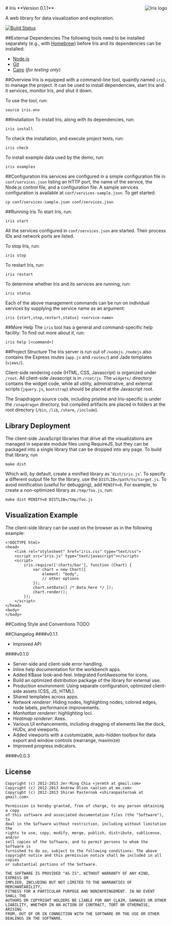 <div style="float:right">
    <img src="https://raw.github.com/gingi/iris/master/public/img/iris-logo-tiny.png" title="Iris logo" />
</div>
# Iris
**Version 0.1.1**

A web library for data visualization and exploration.

[![Build Status](https://travis-ci.org/gingi/iris.png)](https://travis-ci.org/gingi/iris)

##External Dependencies
The following tools need to be installed separately (e.g., with [Homebrew](http://mxcl.github.com/homebrew/)) before Iris and its dependencies can be installed:

* [Node.js](nodejs.org)
* [Git](git-scm.com)
* [Cairo](http://cairographics.org) (*for testing only*)

##Overview
Iris is equipped with a command-line tool, quaintly named `iris`, to manage the project. It can be used to install dependencies, start Iris and it services, monitor Iris, and shut it down.

To use the tool, run:

    source iris.env

##Installation
To install Iris, along with its dependencies, run:

    iris install

To check the installation, and execute project tests, run:

    iris check

To install example data used by the demo, run:

    iris examples

##Configuration
Iris services are configured in a simple configuration file in `conf/services.json` listing an HTTP port, the name of the service, the Node.js control file, and a configuration file. A sample services configuration is available at `conf/services-sample.json`. To get started:

    cp conf/services-sample.json conf/services.json

##Running Iris
To start Iris, run:

    iris start

All the services configured in `conf/services.json` are started. Their process IDs and network ports are listed.

To stop Iris, run:

    iris stop

To restart Iris, run:

    iris restart

To determine whether Iris and its services are running, run:

    iris status

Each of the above management commands can be run on individual services by supplying the service name as an argument:

    iris {start,stop,restart,status} <service-name>

##More Help
The `iris` tool has a general and command-specific help facility. To find out more about it, run:

    iris help [<command>]

##Project Structure
The Iris server is run out of `/nodejs`. `/nodejs` also contains the Express
routes (`app.js` and `routes/`) and Jade templates (`views/`).

Client-side rendering code (HTML, CSS, Javascript) is organized under `/root`. All client-side Javascript is in `/root/js`. The `widgets/` directory contains the widget code, while all utility, administrative, and external scripts (`jquery.js`, `bootstrap`) should be placed at the Javascript root.

The Snapdragon source code, including pristine and Iris-specific is under the `/snapdragon` directory, but compiled artifacts are placed in folders at the root directory (`/bin`, `/lib`, `/share`, `/include`).

## Library Deployment
The client-side JavaScript libraries that drive all the visualizations are managed in separate module files using RequireJS, but they can be packaged into a single library that can be dropped into any page. To build that library, run

    make dist

Which will, by default, create a minified library as '`dist/iris.js`'. To specify a different output file for the library, use the `DISTLIB=/path/to/target.js`. To avoid minification (useful for debugging), add `MINIFY=0`. For example, to create a non-optimized library as `/tmp/foo.js`, run:

    make dist MINIFY=0 DISTLIB=/tmp/foo.js


## Visualization Example
The client-side library can be used on the browser as in the following example:

    <!DOCTYPE html>
    <head>
        <link rel="stylesheet" href="iris.css" type="text/css">
        <script src="iris.js" type="text/javascript"></script>
        <script>
            iris.require(['charts/bar'], function (Chart) {
                var chart = new Chart({
                    element: "body",
                    // other options
                });
                chart.setData([ /* Data here */ ]);
                chart.render();
            });
        </script>
    </head>
    <body>
    </body>

##Coding Style and Conventions
TODO

##Changelog
####v0.1.1

* Improved API

####v0.1.0

* Server-side and client-side error handling.
* Inline help documentation for the workbench apps.
* Added KBase look-and-feel. Integrated FontAwesome for icons.
* Build an optimized distribution package of the library for external use.
* Production environment: Using separate configuration, optimized client-side assets (CSS, JS, HTML).
* Shared templates across apps.
* *Network renderer*: Hiding nodes, highlighting nodes, colored edges, node labels, performance improvements.
* *Manhattan renderer*: highlighting loci.
* *Heatmap renderer*: Axes.
* Various UI enhancements, including dragging of elements like the dock, HUDs, and viewports.
* Added viewports with a customizable, auto-hidden toolbox for data export and window controls (rearrange, maximize)
* Improved progress indicators.

####v0.0.3

## License

    Copyright (c) 2012-2013 Jer-Ming Chia <jermth at gmail.com>
    Copyright (c) 2012-2013 Andrew Olson <aolson at me.com>
    Copyright (c) 2012-2013 Shiran Pasternak <shiranpasternak at gmail.com>

    Permission is hereby granted, free of charge, to any person obtaining a copy
    of this software and associated documentation files (the "Software"), to
    deal in the Software without restriction, including without limitation the
    rights to use, copy, modify, merge, publish, distribute, sublicense, and/or
    sell copies of the Software, and to permit persons to whom the Software is
    furnished to do so, subject to the following conditions: The above
    copyright notice and this permission notice shall be included in all copies
    or substantial portions of the Software.

    THE SOFTWARE IS PROVIDED "AS IS", WITHOUT WARRANTY OF ANY KIND, EXPRESS OR
    IMPLIED, INCLUDING BUT NOT LIMITED TO THE WARRANTIES OF MERCHANTABILITY,
    FITNESS FOR A PARTICULAR PURPOSE AND NONINFRINGEMENT. IN NO EVENT SHALL THE
    AUTHORS OR COPYRIGHT HOLDERS BE LIABLE FOR ANY CLAIM, DAMAGES OR OTHER
    LIABILITY, WHETHER IN AN ACTION OF CONTRACT, TORT OR OTHERWISE, ARISING
    FROM, OUT OF OR IN CONNECTION WITH THE SOFTWARE OR THE USE OR OTHER
    DEALINGS IN THE SOFTWARE.
